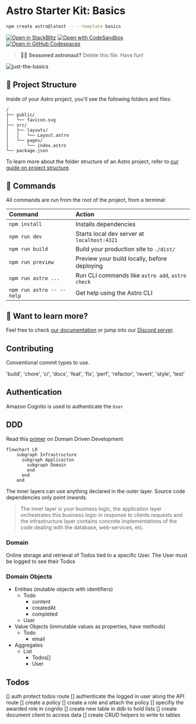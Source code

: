 # Astro Starter Kit: Basics

```sh
npm create astro@latest -- --template basics
```

[![Open in StackBlitz](https://developer.stackblitz.com/img/open_in_stackblitz.svg)](https://stackblitz.com/github/withastro/astro/tree/latest/examples/basics)
[![Open with CodeSandbox](https://assets.codesandbox.io/github/button-edit-lime.svg)](https://codesandbox.io/p/sandbox/github/withastro/astro/tree/latest/examples/basics)
[![Open in GitHub Codespaces](https://github.com/codespaces/badge.svg)](https://codespaces.new/withastro/astro?devcontainer_path=.devcontainer/basics/devcontainer.json)

> 🧑‍🚀 **Seasoned astronaut?** Delete this file. Have fun!

![just-the-basics](https://github.com/withastro/astro/assets/2244813/a0a5533c-a856-4198-8470-2d67b1d7c554)

## 🚀 Project Structure

Inside of your Astro project, you'll see the following folders and files:

```text
/
├── public/
│   └── favicon.svg
├── src/
│   ├── layouts/
│   │   └── Layout.astro
│   └── pages/
│       └── index.astro
└── package.json
```

To learn more about the folder structure of an Astro project, refer to [our guide on project structure](https://docs.astro.build/en/basics/project-structure/).

## 🧞 Commands

All commands are run from the root of the project, from a terminal:

| Command                   | Action                                           |
| :------------------------ | :----------------------------------------------- |
| `npm install`             | Installs dependencies                            |
| `npm run dev`             | Starts local dev server at `localhost:4321`      |
| `npm run build`           | Build your production site to `./dist/`          |
| `npm run preview`         | Preview your build locally, before deploying     |
| `npm run astro ...`       | Run CLI commands like `astro add`, `astro check` |
| `npm run astro -- --help` | Get help using the Astro CLI                     |

## 👀 Want to learn more?

Feel free to check [our documentation](https://docs.astro.build) or jump into our [Discord server](https://astro.build/chat).

## Contributing

Conventional commit types to use.

'build',
'chore',
'ci',
'docs',
'feat',
'fix',
'perf',
'refactor',
'revert',
'style',
'test'

## Authentication

Amazon Cognito is used to authenticate the `User`

## DDD

Read this [primer](https://medium.com/spotlight-on-javascript/domain-driven-design-for-javascript-developers-9fc3f681931a) on Domain Driven Development

```mermaid
flowchart LR
    subgraph Infrastructure
      subgraph Applicaiton
        subgraph Domain
        end
      end
    end
```

The inner layers can use anything declared in the outer layer.
Source code dependencies only point inwards.

> The inner layer is your business logic, the application layer orchestrates this business logic in response to clients requests and the infrastructure layer contains concrete implementations of the code dealing with the database, web-services, etc.

### Domain

Online storage and retrieval of Todos tied to a specific User. The User must be logged to see their Todos

### Domain Objects

- Entities (mutable objects with identifiers)
  - Todo
    - content
    - createdAt
    - completed
  - User
- Value Objects (immutable values as properties, have methods)
  - Todo
    - email
- Aggregates
  - List
    - Todos[]
    - User

## Todos

[] auth protect todos route
[] authenticate the logged in user along the API route
[] create a policy
[] create a role and attach the policy
[] specifiy the awarded role in cognito
[] create new table in ddb to hold lists
[] create document client to access data
[] create CRUD helpers to write to tables
